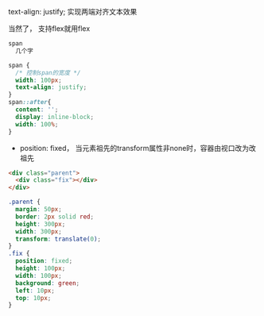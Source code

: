 text-align: justify; 	实现两端对齐文本效果

当然了， 支持flex就用flex

```html
span
  几个字
```
```css
span {
  /* 控制span的宽度 */
  width: 100px;
  text-align: justify;
}
span::after{
  content: '';
  display: inline-block;
  width: 100%;
}
```

- position: fixed， 当元素祖先的transform属性非none时，容器由视口改为改祖先

```html
<div class="parent">
  <div class="fix"></div>
</div>
```

```css
.parent {
  margin: 50px;
  border: 2px solid red;
  height: 300px;
  width: 300px;
  transform: translate(0);
}
.fix {
  position: fixed;
  height: 100px;
  width: 100px;
  background: green;
  left: 10px;
  top: 10px;
}
```
